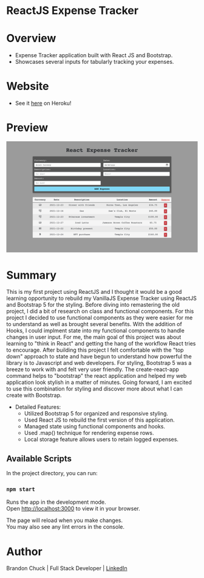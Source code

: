 # ReactJS Expense Tracker

# Overview

- Expense Tracker application built with React JS and Bootstrap.
- Showcases several inputs for tabularly tracking your expenses.

# Website

- See it [here](https://reactjs-expense-tracker.herokuapp.com/) on Heroku! 

# Preview

![react-expense-tracker-preview.png](react-expense-tracker-preview.png)

# Summary

This is my first project using ReactJS and I thought it would be a good learning opportunity to rebuild my VanillaJS Expense Tracker using ReactJS and Bootstrap 5 for the styling. Before diving into remastering the old project, I did a bit of research on class and functional components. For this project I decided to use functional components as they were easier for me to understand as well as brought several benefits. With the addition of Hooks, I could implment state into my functional components to handle changes in user input. For me, the main goal of this project was about learning to "think in React" and getting the hang of the workflow React tries to encourage. After building this project I felt comfortable with the "top down" approach to state and have begun to understand how powerful the library is to Javascript and web developers. For styling, Bootstrap 5 was a breeze to work with and felt very user friendly. The create-react-app command helps to "bootstrap" the react application and helped my web application look stylish in a matter of minutes. Going forward, I am excited to use this combination for styling and discover more about what I can create with Bootstrap.  

- Detailed Features:
    - Utilized Bootstrap 5 for organized and responsive styling.
    - Used React JS to rebuild the first version of this application.
    - Managed state using functional components and hooks.
    - Used .map() technique for rendering expense rows.
    - Local storage feature allows users to retain logged expenses.

## Available Scripts

In the project directory, you can run:

### `npm start`

Runs the app in the development mode.\
Open [http://localhost:3000](http://localhost:3000) to view it in your browser.

The page will reload when you make changes.\
You may also see any lint errors in the console.

# Author

Brandon Chuck | Full Stack Developer | [LinkedIn](https://www.linkedin.com/in/brandonchuck/)

